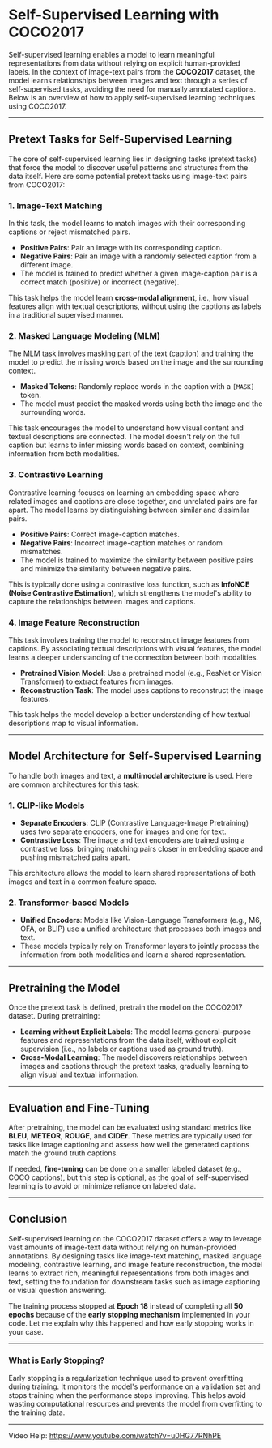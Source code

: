 # Self-Supervised Learning with COCO2017

Self-supervised learning enables a model to learn meaningful representations from data without relying on explicit human-provided labels. In the context of image-text pairs from the **COCO2017** dataset, the model learns relationships between images and text through a series of self-supervised tasks, avoiding the need for manually annotated captions. Below is an overview of how to apply self-supervised learning techniques using COCO2017.

---

## **Pretext Tasks for Self-Supervised Learning**

The core of self-supervised learning lies in designing tasks (pretext tasks) that force the model to discover useful patterns and structures from the data itself. Here are some potential pretext tasks using image-text pairs from COCO2017:

### **1. Image-Text Matching**
In this task, the model learns to match images with their corresponding captions or reject mismatched pairs.

- **Positive Pairs**: Pair an image with its corresponding caption.
- **Negative Pairs**: Pair an image with a randomly selected caption from a different image.
- The model is trained to predict whether a given image-caption pair is a correct match (positive) or incorrect (negative).

This task helps the model learn **cross-modal alignment**, i.e., how visual features align with textual descriptions, without using the captions as labels in a traditional supervised manner.

### **2. Masked Language Modeling (MLM)**
The MLM task involves masking part of the text (caption) and training the model to predict the missing words based on the image and the surrounding context.

- **Masked Tokens**: Randomly replace words in the caption with a `[MASK]` token.
- The model must predict the masked words using both the image and the surrounding words.

This task encourages the model to understand how visual content and textual descriptions are connected. The model doesn't rely on the full caption but learns to infer missing words based on context, combining information from both modalities.

### **3. Contrastive Learning**
Contrastive learning focuses on learning an embedding space where related images and captions are close together, and unrelated pairs are far apart. The model learns by distinguishing between similar and dissimilar pairs.

- **Positive Pairs**: Correct image-caption matches.
- **Negative Pairs**: Incorrect image-caption matches or random mismatches.
- The model is trained to maximize the similarity between positive pairs and minimize the similarity between negative pairs.

This is typically done using a contrastive loss function, such as **InfoNCE (Noise Contrastive Estimation)**, which strengthens the model's ability to capture the relationships between images and captions.

### **4. Image Feature Reconstruction**
This task involves training the model to reconstruct image features from captions. By associating textual descriptions with visual features, the model learns a deeper understanding of the connection between both modalities.

- **Pretrained Vision Model**: Use a pretrained model (e.g., ResNet or Vision Transformer) to extract features from images.
- **Reconstruction Task**: The model uses captions to reconstruct the image features.
  
This task helps the model develop a better understanding of how textual descriptions map to visual information.

---

## **Model Architecture for Self-Supervised Learning**

To handle both images and text, a **multimodal architecture** is used. Here are common architectures for this task:

### **1. CLIP-like Models**
- **Separate Encoders**: CLIP (Contrastive Language-Image Pretraining) uses two separate encoders, one for images and one for text.
- **Contrastive Loss**: The image and text encoders are trained using a contrastive loss, bringing matching pairs closer in embedding space and pushing mismatched pairs apart.
  
This architecture allows the model to learn shared representations of both images and text in a common feature space.

### **2. Transformer-based Models**
- **Unified Encoders**: Models like Vision-Language Transformers (e.g., M6, OFA, or BLIP) use a unified architecture that processes both images and text.
- These models typically rely on Transformer layers to jointly process the information from both modalities and learn a shared representation.

---

## **Pretraining the Model**

Once the pretext task is defined, pretrain the model on the COCO2017 dataset. During pretraining:

- **Learning without Explicit Labels**: The model learns general-purpose features and representations from the data itself, without explicit supervision (i.e., no labels or captions used as ground truth).
- **Cross-Modal Learning**: The model discovers relationships between images and captions through the pretext tasks, gradually learning to align visual and textual information.

---

## **Evaluation and Fine-Tuning**

After pretraining, the model can be evaluated using standard metrics like **BLEU**, **METEOR**, **ROUGE**, and **CIDEr**. These metrics are typically used for tasks like image captioning and assess how well the generated captions match the ground truth captions.

If needed, **fine-tuning** can be done on a smaller labeled dataset (e.g., COCO captions), but this step is optional, as the goal of self-supervised learning is to avoid or minimize reliance on labeled data.

---

## **Conclusion**

Self-supervised learning on the COCO2017 dataset offers a way to leverage vast amounts of image-text data without relying on human-provided annotations. By designing tasks like image-text matching, masked language modeling, contrastive learning, and image feature reconstruction, the model learns to extract rich, meaningful representations from both images and text, setting the foundation for downstream tasks such as image captioning or visual question answering.

The training process stopped at **Epoch 18** instead of completing all **50 epochs** because of the **early stopping mechanism** implemented in your code. Let me explain why this happened and how early stopping works in your case.

---

### **What is Early Stopping?**

Early stopping is a regularization technique used to prevent overfitting during training. It monitors the model's performance on a validation set and stops training when the performance stops improving. This helps avoid wasting computational resources and prevents the model from overfitting to the training data.

---

Video Help: https://www.youtube.com/watch?v=u0HG77RNhPE